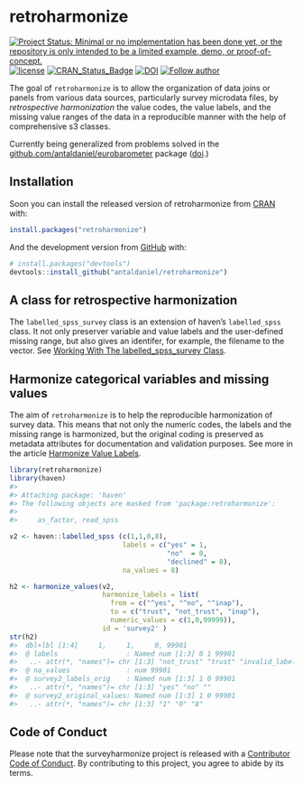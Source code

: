 
<!-- README.md is generated from README.Rmd. Please edit that file -->

# retroharmonize

<!-- badges: start -->

[![Project Status: Minimal or no implementation has been done yet, or
the repository is only intended to be a limited example, demo, or
proof-of-concept.](https://www.repostatus.org/badges/latest/concept.svg)](https://www.repostatus.org/#concept)
[![license](https://img.shields.io/badge/license-GPL--3-blue.svg)](https://www.gnu.org/licenses/gpl-3.0.en.html)
[![CRAN\_Status\_Badge](https://www.r-pkg.org/badges/version/eurobarometer)](https://cran.r-project.org/package=eurobarometer)
[![DOI](https://zenodo.org/badge/DOI/10.5281/zenodo.3937746.svg)](https://doi.org/10.5281/zenodo.3937746)
[![Follow
author](https://img.shields.io/twitter/follow/antaldaniel.svg?style=social)](https://twitter.com/intent/follow?screen_name=antaldaniel)

<!-- badges: end -->

The goal of `retroharmonize` is to allow the organization of data joins
or panels from various data sources, particularly survey microdata
files, by *retrospective harmonization* the value codes, the value
labels, and the missing value ranges of the data in a reproducible
manner with the help of comprehensive s3 classes.

Currently being generalized from problems solved in the
[github.com/antaldaniel/eurobarometer](\(https://github.com/antaldaniel/eurobarometer\))
package ([doi](https://doi.org/10.5281/zenodo.3825700).)

## Installation

Soon you can install the released version of retroharmonize from
[CRAN](https://CRAN.R-project.org) with:

``` r
install.packages("retroharmonize")
```

And the development version from [GitHub](https://github.com/) with:

``` r
# install.packages("devtools")
devtools::install_github("antaldaniel/retroharmonize")
```

## A class for retrospective harmonization

The `labelled_spss_survey` class is an extension of haven’s
`labelled_spss` class. It not only preserver variable and value labels
and the user-defined missing range, but also gives an identifer, for
example, the filename to the vector. See [Working With The
labelled\_spss\_survey
Class](http://retroharmonize.satellitereport.com/articles/labelled_spss_survey.html).

## Harmonize categorical variables and missing values

The aim of `retroharmonize` is to help the reproducible harmonization of
survey data. This means that not only the numeric codes, the labels and
the missing range is harmonized, but the original coding is preserved as
metadata attributes for documentation and validation purposes. See more
in the article [Harmonize Value
Labels](http://retroharmonize.satellitereport.com/articles/harmonize_labels.html).

``` r
library(retroharmonize)
library(haven)
#> 
#> Attaching package: 'haven'
#> The following objects are masked from 'package:retroharmonize':
#> 
#>     as_factor, read_spss

v2 <- haven::labelled_spss (c(1,1,0,8), 
                            labels = c("yes" = 1,
                                       "no"  = 0,
                                       "declined" = 8),
                            na_values = 8)

h2 <- harmonize_values(v2, 
                       harmonize_labels = list(
                         from = c("^yes", "^no", "^inap"), 
                         to = c("trust", "not_trust", "inap"), 
                         numeric_values = c(1,0,99999)), 
                       id = 'survey2' )
str(h2)
#>  dbl+lbl [1:4]     1,     1,     0, 99901
#>  @ labels                 : Named num [1:3] 0 1 99901
#>   ..- attr(*, "names")= chr [1:3] "not_trust" "trust" "invalid_label"
#>  @ na_values              : num 99901
#>  @ survey2_labels_orig    : Named num [1:3] 1 0 99901
#>   ..- attr(*, "names")= chr [1:3] "yes" "no" ""
#>  @ survey2_original_values: Named num [1:3] 1 0 99901
#>   ..- attr(*, "names")= chr [1:3] "1" "0" "8"
```

## Code of Conduct

Please note that the surveyharmonize project is released with a
[Contributor Code of
Conduct](https://contributor-covenant.org/version/2/0/CODE_OF_CONDUCT.html).
By contributing to this project, you agree to abide by its terms.
